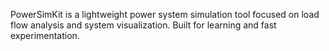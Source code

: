 PowerSimKit is a lightweight power system simulation tool focused on load flow analysis and system visualization. Built for learning and fast experimentation.
